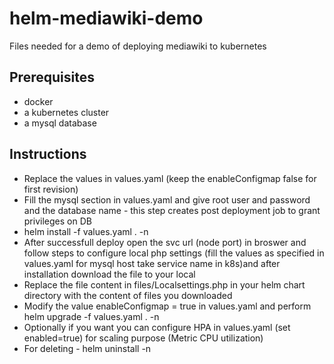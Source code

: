 # helm-mediawiki-demo
Files needed for a demo of deploying mediawiki to kubernetes

## Prerequisites
* docker
* a kubernetes cluster
* a mysql database

## Instructions
* Replace the values in values.yaml (keep the enableConfigmap false for first revision)
* Fill the mysql section in values.yaml and give root user and password and the database name - this step creates post deployment job to grant privileges on DB
* helm install <releasename> -f values.yaml . -n <namespace>
* After successfull deploy open the svc url (node port) in broswer and follow steps to configure local php settings (fill the values as specified in values.yaml for mysql host take service name in k8s)and after installation download the file to your local
* Replace the file content in files/Localsettings.php in your helm chart directory with the content of files you downloaded
* Modify the value enableConfigmap = true in values.yaml and perform helm upgrade <releasename> -f values.yaml . -n <namespace>
* Optionally if you want you can configure HPA in values.yaml (set enabled=true) for scaling purpose (Metric CPU utilization)
* For deleting - helm uninstall <releasename> -n <namespace>
